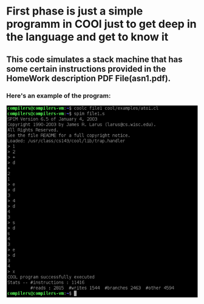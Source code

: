 # First phase is just a simple programm in COOl just to get deep in the language and get to know it
## This code simulates a stack machine that has some certain instructions provided in the HomeWork description PDF File(asn1.pdf).
### Here's an example of the program:
![An example](./example.png "An example")

